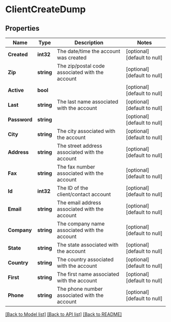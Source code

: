 # ClientCreateDump

## Properties
Name | Type | Description | Notes
------------ | ------------- | ------------- | -------------
**Created** | **int32** | The date/time the account was created | [optional] [default to null]
**Zip** | **string** | The zip/postal code associated with the account | [optional] [default to null]
**Active** | **bool** |  | [optional] [default to null]
**Last** | **string** | The last name associated with the account | [optional] [default to null]
**Password** | **string** |  | [optional] [default to null]
**City** | **string** | The city associated with the account | [optional] [default to null]
**Address** | **string** | The street address associated with the account | [optional] [default to null]
**Fax** | **string** | The fax number associated with the account | [optional] [default to null]
**Id** | **int32** | The ID of the client/contact account | [optional] [default to null]
**Email** | **string** | The email address associated with the account | [optional] [default to null]
**Company** | **string** | The company name associated with the account | [optional] [default to null]
**State** | **string** | The state associated with the account | [optional] [default to null]
**Country** | **string** | The country associated with the account | [optional] [default to null]
**First** | **string** | The first name associated with the account | [optional] [default to null]
**Phone** | **string** | The phone number associated with the account | [optional] [default to null]

[[Back to Model list]](../README.md#documentation-for-models) [[Back to API list]](../README.md#documentation-for-api-endpoints) [[Back to README]](../README.md)


